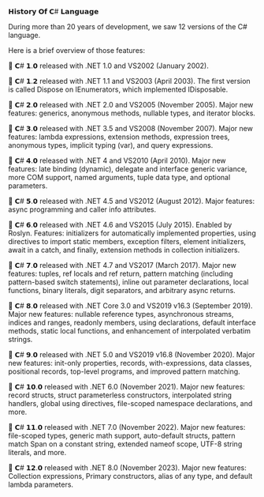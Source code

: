𝗛𝗶𝘀𝘁𝗼𝗿𝘆 𝗢𝗳 𝗖# 𝗟𝗮𝗻𝗴𝘂𝗮𝗴𝗲

During more than 20 years of development, we saw 12 versions of the C# language.

Here is a brief overview of those features:

🔹 𝗖# 𝟭.𝟬 released with .NET 1.0 and VS2002 (January 2002).

🔹 𝗖# 𝟭.𝟮 released with .NET 1.1 and VS2003 (April 2003). The first version is called Dispose on IEnumerators, which implemented IDisposable.

🔹 𝗖# 𝟮.𝟬 released with .NET 2.0 and VS2005 (November 2005). Major new features: generics, anonymous methods, nullable types, and iterator blocks.

🔹 𝗖# 𝟯.𝟬 released with .NET 3.5 and VS2008 (November 2007). Major new features: lambda expressions, extension methods, expression trees, anonymous types, implicit typing (var), and query expressions.

🔹 𝗖# 𝟰.𝟬 released with .NET 4 and VS2010 (April 2010). Major new features: late binding (dynamic), delegate and interface generic variance, more COM support, named arguments, tuple data type, and optional parameters.

🔹 𝗖# 𝟱.𝟬 released with .NET 4.5 and VS2012 (August 2012). Major features: async programming and caller info attributes.

🔹 𝗖# 𝟲.𝟬 released with .NET 4.6 and VS2015 (July 2015). Enabled by Roslyn. Features: initializers for automatically implemented properties, using directives to import static members, exception filters, element initializers, await in a catch, and finally, extension methods in collection initializers.

🔹 𝗖# 𝟳.𝟬 released with .NET 4.7 and VS2017 (March 2017). Major new features: tuples, ref locals and ref return, pattern matching (including pattern-based switch statements), inline out parameter declarations, local functions, binary literals, digit separators, and arbitrary async returns.

🔹 𝗖# 𝟴.𝟬 released with .NET Core 3.0 and VS2019 v16.3 (September 2019). Major new features: nullable reference types, asynchronous streams, indices and ranges, readonly members, using declarations, default interface methods, static local functions, and enhancement of interpolated verbatim strings.

🔹 𝗖# 𝟵.𝟬 released with .NET 5.0 and VS2019 v16.8 (November 2020). Major new features: init-only properties, records, with-expressions, data classes, positional records, top-level programs, and improved pattern matching.

🔹 𝗖# 𝟭𝟬.𝟬 released with .NET 6.0 (November 2021). Major new features: record structs, struct parameterless constructors, interpolated string handlers, global using directives, file-scoped namespace declarations, and more.

🔹 𝗖# 𝟭𝟭.𝟬 released with .NET 7.0 (November 2022). Major new features: file-scoped types, generic math support, auto-default structs, pattern match Span<char> on a constant string, extended nameof scope, UTF-8 string literals, and more.

🔹 𝗖# 𝟭𝟮.𝟬 released with .NET 8.0 (November 2023). Major new features: Collection expressions, Primary constructors, alias of any type, and default lambda parameters.